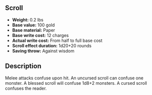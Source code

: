 ## Scroll

- **Weight:** 0.2 lbs
- **Base value:** 100 gold
- **Base material:** Paper
- **Base write cost:** 12 charges
- **Actual write cost:** From half to full base cost
- **Scroll effect duration:** 1d20+20 rounds
- **Saving throw:** Against wisdom

## Description

Melee attacks confuse upon hit.
An uncursed scroll can confuse one monster.
A blessed scroll will confuse 1d8+2 monsters.
A cursed scroll confuses the reader.
